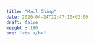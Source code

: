 ```yaml
---
title: "Mail Chimp"
date: 2020-04-24T22:47:10+02:00
draft: false
weight : 190
pre: "<b> </b>"
---
```

